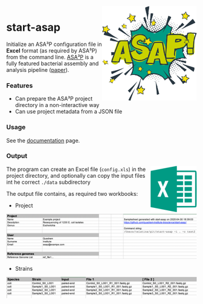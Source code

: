 <img align="right" width="250" height="250" src="docs/asap.png">

# start-asap

Initialize an ASA³P configuration file in **Excel** format (as required by ASA³P) from the command line. [ASA³P](https://github.com/oschwengers/asap) is a fully featured bacterial assembly and analysis pipeline ([paper](https://journals.plos.org/ploscompbiol/article?id=10.1371/journal.pcbi.1007134)).

### Features
 * Can prepare the ASA³P project directory in a non-interactive way
 * Can use project metadata from a JSON file
 
 
### Usage

See the [documentation](docs/usage.md) page.

### Output

<img align="right" width="122" height="122" src="docs/xls.png">

The program can create an Excel file (`config.xls`) in the project directory, and optionally can copy the input files int he correct `./data` subdirectory

The output file contains, as required two workbooks: 

* Project

![Project metadata](docs/sample.png)

* Strains

![Strains workbook](docs/info.png)
